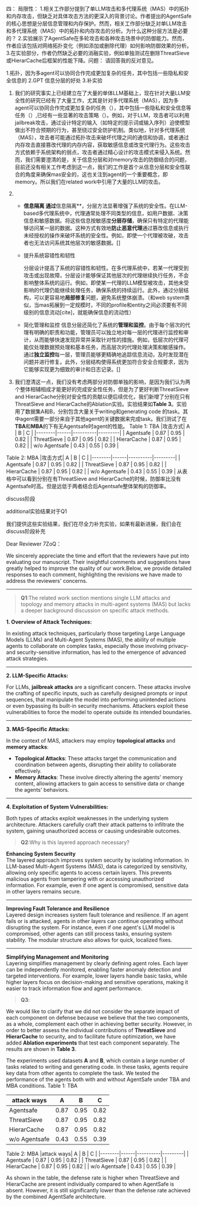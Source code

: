 四：
局限性：
1.相关工作部分提到了单LLM攻击和多代理系统（MAS）中的拓扑和内存攻击，但缺乏对具体攻击方法的更深入的背景讨论。作者提出的AgentSafe的核心思想是分层信息管理和内存保护。然而，相关工作部分缺乏对单LLM攻击和多代理系统（MAS）中的拓扑和内存攻击的分析。为什么这种分层方法是必要的？
2.实验展示了AgentSafe在多轮攻击和各种攻击场景中的防御能力。然而，作者应该包括对网络拓扑变化（例如添加或删除代理）如何影响防御效果的分析。
3.在实验部分，作者仍然缺乏必要的消融实验，例如单独测试在删除ThreatSieve或HierarCache后框架的性能下降。问题：
请回答我的反对意见。

1.拓扑，因为多agent可以协同合作完成更加复杂的任务，其中包括一些隐私和安全信息的
2.GPT 信息分层的好处
3.补实验

1. 我们的研究事实上已经建立在了大量的单体LLM基础上，现在针对大量LLM安全性的研究已经有了大量工作，尤其是针对多代理系统（MAS），因为多agent可以协同合作完成更加复杂的任务（），其中包括一些隐私和安全信息等任务（）,已经有一些显著的攻击策略（）。例如，对于LLM，攻击者可以利用jailbreak攻击，通过设计特定的输入（如特定的提示词或输入序列）迫使模型做出不符合预期的行为，甚至绕过安全防护机制。类似地，针对多代理系统（MAS），攻击者可能通过拓扑攻击来破坏代理之间的通信和协调，或者通过内存攻击直接篡改代理的内存内容，获取敏感信息或改变代理行为。这些攻击方式依赖于系统架构的弱点，攻击者通过精心设计的攻击模式来侵入系统。然而，我们需要澄清的是，关于信息分层和对memory攻击的防御结合的问题，目前还没有相关工作考虑到这一点，我们的工作是首个从信息分层和安全性联合的角度来确保mas安全的，这也关注到agent的一个重要概念，即memory。所以我们在related work中引用了大量的LLM的攻击。

2. - **信息隔离
     通过**信息隔离**，分层方法显著增强了系统的安全性。在LLM-based多代理系统中，代理通常处理不同类型的信息，如用户数据、决策信息和敏感数据。将这些信息按敏感度**分层存储**，确保只有特定的代理能够访问某一层的数据。这种方式有效地**防止恶意代理**通过篡改信息或执行未经授权的操作来破坏系统的安全性。例如，即使一个代理被攻破，攻击者也无法访问系统其他层次的敏感数据。[]

   - 提升系统容错性和韧性

     分层设计提高了系统的容错性和韧性。在多代理系统中，若某一代理受到攻击或出现故障，分层设计能够保证其他层次的代理继续执行任务，不会影响整体系统的运行。例如，即使某一代理的LLM模型被攻击，其他未受影响的代理仍能继续处理任务，确保系统的持续运行。此外，通过分层结构，可以更容易地**局部修复**问题，避免系统整体崩溃。（和web system类似，当mas拓展到一定规模时，不同的profile和entity之间必须要有不同级别的信息流动[cite]，就能确保信息的流动性）

   - 简化管理和监控
     信息分层还简化了系统的**管理和监控**。由于每个层次的代理有明确的职责和功能，管理员可以独立地对每一层的代理进行监控和审计，从而能够快速发现异常并采取针对性的措施。例如，低层次的代理可能仅处理数据预处理和基本任务，而高层次的代理处理决策和敏感操作。通过**独立监控**每一层，管理员能够更精确地追踪信息流动，及时发现潜在问题并进行修复。此外，分层结构使得系统更加符合安全合规要求，因为它能够实现更为细致的审计和日志记录。[]

3. 我们澄清这一点，我们没有考虑两部分对防御单独的影响，是因为我们认为两个整体相辅相成才能更好的完成安全性任务，但是为了更好判断ThreatSieve and HierarCache分别对安全性的贡献以便后续优化，我们新增了分别在只有ThreatSieve and HierarCache的Ablation实验。实验结果如**Table 3**。实验用了数据集A和B，分别包含大量关于writing和generating code 的task。其中agent需要一部分来自于其他agent的关键数据来完成task。我们测试了在**TBA**和**MBA**的下有无Agentsafe时agent的性能。
  Table 1: TBA
|攻击方式| A | B     | C    |
|--------|------|----------|---------|
| Agentsafe   | 0.87   | 0.95   |  0.82   |
| ThreatSieve   | 0.87   | 0.95   |  0.82   |
| HierarCache   | 0.87   | 0.95   |  0.82   |
| w/o Agentsafe   | 0.43   | 0.55 |  0.39   |

Table 2: MBA
|攻击方式| A | B     | C    |
|--------|------|----------|---------|
| Agentsafe   | 0.87   | 0.95   |  0.82   |
| ThreatSieve   | 0.87   | 0.95   |  0.82   |
| HierarCache   | 0.87   | 0.95   |  0.82   |
| w/o Agentsafe   | 0.43   | 0.55 |  0.39   |
从表格中可以看到分别在有ThreatSieve and HierarCache的时候，防御率比没有Agentsafe时高。但是远低于两者结合后Agentsafe整体架构的防御率。

discuss阶段

additional实验结果对于Q1

我们提供这些实验结果，我们在尽全力补充实验，如果有最新进展，我们会在discuss阶段补充


Dear Reviewer 7ZoQ：

We sincerely appreciate the time and effort that the reviewers have put into evaluating our manuscript. Their insightful comments and suggestions have greatly helped to improve the quality of our work.Below, we provide detailed responses to each comment, highlighting the revisions we have made to address the reviewers' concerns.

---

><strong>Q1</strong>:The related work section mentions single LLM attacks and topology and memory attacks in multi-agent systems (MAS) but lacks a deeper background discussion on specific attack methods.

**1. Overview of Attack Techniques:**

In existing attack techniques, particularly those targeting Large Language Models (LLMs) and Multi-Agent Systems (MAS), the ability of multiple agents to collaborate on complex tasks, especially those involving privacy- and security-sensitive information, has led to the emergence of advanced attack strategies.

* * *

**2. LLM-Specific Attacks:**

For LLMs, **jailbreak attacks** are a significant concern. These attacks involve the crafting of specific inputs, such as carefully designed prompts or input sequences, that manipulate the model into performing unintended actions or even bypassing its built-in security mechanisms. Attackers exploit these vulnerabilities to force the model to operate outside its intended boundaries.

* * *

**3. MAS-Specific Attacks:**

In the context of MAS, attackers may employ **topological attacks** and **memory attacks**:

*   **Topological Attacks**: These attacks target the communication and coordination between agents, disrupting their ability to collaborate effectively.
*   **Memory Attacks**: These involve directly altering the agents' memory content, allowing attackers to gain access to sensitive data or change the agents' behaviors.

* * *

**4. Exploitation of System Vulnerabilities:**

Both types of attacks exploit weaknesses in the underlying system architecture. Attackers carefully craft their attack patterns to infiltrate the system, gaining unauthorized access or causing undesirable outcomes.



> **Q2**:Why is this layered approach necessary?



**Enhancing System Security**  
The layered approach improves system security by isolating information. In LLM-based Multi-Agent Systems (MAS), data is categorized by sensitivity, allowing only specific agents to access certain layers. This prevents malicious agents from tampering with or accessing unauthorized information. For example, even if one agent is compromised, sensitive data in other layers remains secure.

* * *

**Improving Fault Tolerance and Resilience**  
Layered design increases system fault tolerance and resilience. If an agent fails or is attacked, agents in other layers can continue operating without disrupting the system. For instance, even if one agent's LLM model is compromised, other agents can still process tasks, ensuring system stability. The modular structure also allows for quick, localized fixes.

* * *

**Simplifying Management and Monitoring**  
Layering simplifies management by clearly defining agent roles. Each layer can be independently monitored, enabling faster anomaly detection and targeted interventions. For example, lower layers handle basic tasks, while higher layers focus on decision-making and sensitive operations, making it easier to track information flow and agent performance.



> **Q3**:

We would like to clarify that we did not consider the separate impact of each component on defense because we believe that the two components, as a whole, complement each other in achieving better security. However, in order to better assess the individual contributions of **ThreatSieve** and **HierarCache** to security, and to facilitate future optimization, we have added **Ablation experiments** that test each component separately. The results are shown in **Table 3**.

The experiments used datasets **A** and **B**, which contain a large number of tasks related to writing and generating code. In these tasks, agents require key data from other agents to complete the task. We tested the performance of the agents both with and without AgentSafe under TBA and MBA conditions.
Table 1: TBA

|attack ways| A | B     | C    |
|--------|------|----------|---------|
| Agentsafe   | 0.87   | 0.95   |  0.82   |
| ThreatSieve   | 0.87   | 0.95   |  0.82   |
| HierarCache   | 0.87   | 0.95   |  0.82   |
| w/o Agentsafe   | 0.43   | 0.55 |  0.39   |

Table 2: MBA
|attack ways| A | B     | C    |
|--------|------|----------|---------|
| Agentsafe   | 0.87   | 0.95   |  0.82   |
| ThreatSieve   | 0.87   | 0.95   |  0.82   |
| HierarCache   | 0.87   | 0.95   |  0.82   |
| w/o Agentsafe   | 0.43   | 0.55 |  0.39   |

As shown in the table, the defense rate is higher when ThreatSieve and HierarCache are present individually compared to when AgentSafe is absent. However, it is still significantly lower than the defense rate achieved by the combined AgentSafe architecture.


